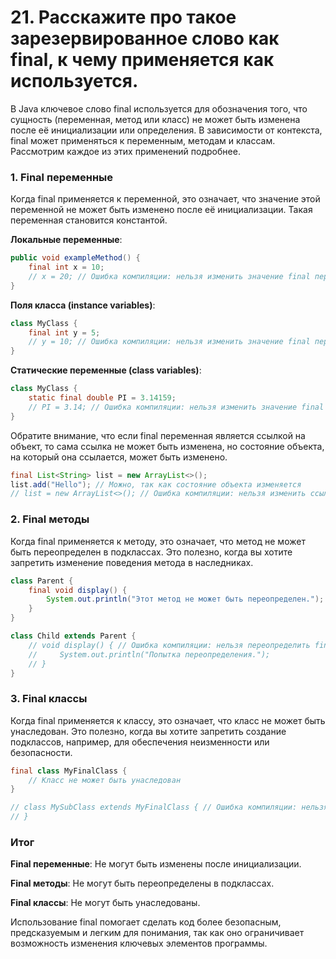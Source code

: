 # 21. Расскажите про такое зарезервированное слово как final, к чему применяется как используется.

В Java ключевое слово final используется для обозначения того, что сущность (переменная, метод или класс) не может быть изменена после её инициализации или определения. В зависимости от контекста, final может применяться к переменным, методам и классам. Рассмотрим каждое из этих применений подробнее.

### 1. Final переменные
Когда final применяется к переменной, это означает, что значение этой переменной не может быть изменено после её инициализации. Такая переменная становится константой.

**Локальные переменные**:

```java
public void exampleMethod() {
    final int x = 10;
    // x = 20; // Ошибка компиляции: нельзя изменить значение final переменной
}
```
**Поля класса (instance variables)**:

```java
class MyClass {
    final int y = 5;
    // y = 10; // Ошибка компиляции: нельзя изменить значение final переменной
}
```
**Статические переменные (class variables)**:

```java
class MyClass {
    static final double PI = 3.14159;
    // PI = 3.14; // Ошибка компиляции: нельзя изменить значение final переменной
}
```
Обратите внимание, что если final переменная является ссылкой на объект, то сама ссылка не может быть изменена, но состояние объекта, на который она ссылается, может быть изменено.

```java
final List<String> list = new ArrayList<>();
list.add("Hello"); // Можно, так как состояние объекта изменяется
// list = new ArrayList<>(); // Ошибка компиляции: нельзя изменить ссылку
```
### 2. Final методы
Когда final применяется к методу, это означает, что метод не может быть переопределен в подклассах. Это полезно, когда вы хотите запретить изменение поведения метода в наследниках.

```java
class Parent {
    final void display() {
        System.out.println("Этот метод не может быть переопределен.");
    }
}

class Child extends Parent {
    // void display() { // Ошибка компиляции: нельзя переопределить final метод
    //     System.out.println("Попытка переопределения.");
    // }
}
```
### 3. Final классы
Когда final применяется к классу, это означает, что класс не может быть унаследован. Это полезно, когда вы хотите запретить создание подклассов, например, для обеспечения неизменности или безопасности.

```java
final class MyFinalClass {
    // Класс не может быть унаследован
}

// class MySubClass extends MyFinalClass { // Ошибка компиляции: нельзя унаследовать final класс
// }
```
### Итог
**Final переменные**: Не могут быть изменены после инициализации.

**Final методы**: Не могут быть переопределены в подклассах.

**Final классы**: Не могут быть унаследованы.

Использование final помогает сделать код более безопасным, предсказуемым и легким для понимания, так как оно ограничивает возможность изменения ключевых элементов программы.
